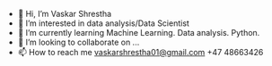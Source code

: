 - 👋 Hi, I’m Vaskar Shrestha
- 👀 I’m interested in data analysis/Data Scientist
- 🌱 I’m currently learning Machine Learning. Data analysis. Python.
- 💞️ I’m looking to collaborate on ...
- 📫 How to reach me vaskarshrestha01@gmail.com +47 48663426

<!---
vaskarpooja/vaskarpooja is a ✨ special ✨ repository because its `README.md` (this file) appears on your GitHub profile.
You can click the Preview link to take a look at your changes.
--->

